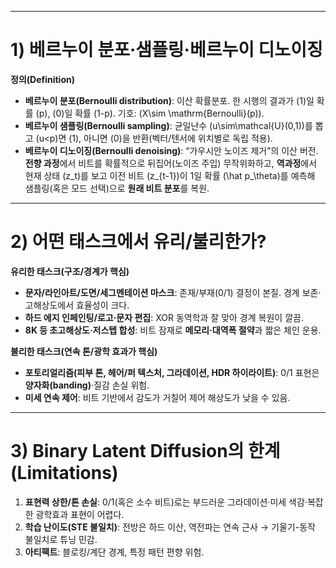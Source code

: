 
---

# 1) 베르누이 분포·샘플링·베르누이 디노이징

**정의(Definition)**

* **베르누이 분포(Bernoulli distribution)**: 이산 확률분포. 한 시행의 결과가 (1)일 확률 (p), (0)일 확률 (1-p). 기호: (X\sim \mathrm{Bernoulli}(p)).
* **베르누이 샘플링(Bernoulli sampling)**: 균일난수 (u\sim\mathcal{U}(0,1))를 뽑고 (u<p)면 (1), 아니면 (0)을 반환(벡터/텐서에 위치별로 독립 적용).
* **베르누이 디노이징(Bernoulli denoising)**: “가우시안 노이즈 제거”의 이산 버전. **전향 과정**에서 비트를 확률적으로 뒤집어(노이즈 주입) 무작위화하고, **역과정**에서 현재 상태 (z_t)를 보고 이전 비트 (z_{t-1})이 1일 확률 (\hat p_\theta)를 예측해 샘플링(혹은 모드 선택)으로 **원래 비트 분포**를 복원.


---

# 2) 어떤 태스크에서 유리/불리한가?

**유리한 태스크(구조/경계가 핵심)**

* **문자/라인아트/도면/세그멘테이션 마스크**: 존재/부재(0/1) 결정이 본질. 경계 보존·고해상도에서 효율성이 크다.
* **하드 에지 인페인팅/로고·문자 편집**: XOR 동역학과 잘 맞아 경계 복원이 깔끔.
* **8K 등 초고해상도·저스텝 합성**: 비트 잠재로 **메모리·대역폭 절약**과 짧은 체인 운용.

**불리한 태스크(연속 톤/광학 효과가 핵심)**

* **포토리얼리즘(피부 톤, 헤어/퍼 텍스처, 그라데이션, HDR 하이라이트)**: 0/1 표현은 **양자화(banding)**·질감 손실 위험.
* **미세 연속 제어**: 비트 기반에서 감도가 거칠어 제어 해상도가 낮을 수 있음.

---

# 3) Binary Latent Diffusion의 한계(Limitations)

1. **표현력 상한/톤 손실**: 0/1(혹은 소수 비트)로는 부드러운 그라데이션·미세 색감·복잡한 광학효과 표현이 어렵다.
2. **학습 난이도(STE 불일치)**: 전방은 하드 이산, 역전파는 연속 근사 → 기울기-동작 불일치로 튜닝 민감.
3. **아티팩트**: 블로킹/계단 경계, 특정 패턴 편향 위험.


